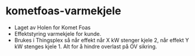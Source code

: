 # kometfoas-varmekjele
+ Laget av Holen for Komet Foas
+ Effektstyring varmekjele for kunde.
+ Brukes i Thingsplex så når effekt når X kW stenger kjele 2, når effekt Y kW stenges kjele 1. Alt for å hindre overlast på OV sikring.
